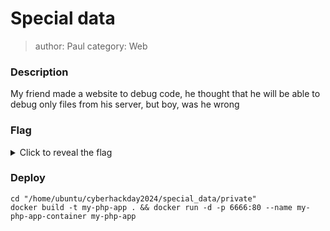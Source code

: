 # Special data
> author: Paul  category: Web
### Description
My friend made a website to debug code, he thought that he will be able to debug only files from his server, but boy, was he wrong
### Flag
<details>
  <summary>Click to reveal the flag</summary>
HCamp{d3dad30ff73f76a60a59548e118e3027256c582e3731a98d229b4b502cc07e68}
</details>

### Deploy
```
cd "/home/ubuntu/cyberhackday2024/special_data/private"
docker build -t my-php-app . && docker run -d -p 6666:80 --name my-php-app-container my-php-app
```
